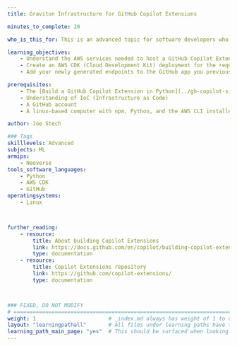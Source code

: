 ```yaml
---
title: Graviton Infrastructure for GitHub Copilot Extensions

minutes_to_complete: 20

who_is_this_for: This is an advanced topic for software developers who want to learn how to deploy all necessary infrastructure on AWS for a GitHub Copilot Extension.

learning_objectives: 
    - Understand the AWS services needed to host a GitHub Copilot Extension
    - Create an AWS CDK (Cloud Development Kit) deployment for the required AWS services 
    - Add your newly generated endpoints to the GitHub app you previously created

prerequisites:
    - The [Build a GitHub Copilot Extension in Python](../gh-copilot-simple/) Learning Path.
    - Understanding of IoC (Infrastructure as Code)
    - A GitHub account
    - A linux-based computer with npm, Python, and the AWS CLI installed

author: Joe Stech

### Tags
skilllevels: Advanced
subjects: ML
armips:
    - Neoverse
tools_software_languages:
    - Python
    - AWS CDK
    - GitHub
operatingsystems:
    - Linux



further_reading:
    - resource:
        title: About building Copilot Extensions
        link: https://docs.github.com/en/copilot/building-copilot-extensions/about-building-copilot-extensions/
        type: documentation
    - resource:
        title: Copilot Extensions repository
        link: https://github.com/copilot-extensions/
        type: documentation



### FIXED, DO NOT MODIFY
# ================================================================================
weight: 1                       # _index.md always has weight of 1 to order correctly
layout: "learningpathall"       # All files under learning paths have this same wrapper
learning_path_main_page: "yes"  # This should be surfaced when looking for related content. Only set for _index.md of learning path content.
---
```

